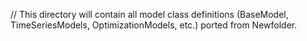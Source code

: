 // This directory will contain all model class definitions (BaseModel, TimeSeriesModels, OptimizationModels, etc.) ported from Newfolder.
